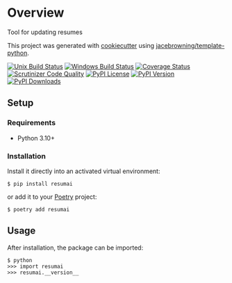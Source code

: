 # Overview

Tool for updating resumes

This project was generated with [cookiecutter](https://github.com/audreyr/cookiecutter) using [jacebrowning/template-python](https://github.com/jacebrowning/template-python).

[![Unix Build Status](https://img.shields.io/github/actions/workflow/status/oatish/resumai/main.yml?branch=main&label=linux)](https://github.com/oatish/resumai/actions)
[![Windows Build Status](https://img.shields.io/appveyor/ci/oatish/resumai.svg?label=windows)](https://ci.appveyor.com/project/oatish/resumai)
[![Coverage Status](https://img.shields.io/codecov/c/gh/oatish/resumai)](https://codecov.io/gh/oatish/resumai)
[![Scrutinizer Code Quality](https://img.shields.io/scrutinizer/g/oatish/resumai.svg)](https://scrutinizer-ci.com/g/oatish/resumai)
[![PyPI License](https://img.shields.io/pypi/l/resumai.svg)](https://pypi.org/project/resumai)
[![PyPI Version](https://img.shields.io/pypi/v/resumai.svg)](https://pypi.org/project/resumai)
[![PyPI Downloads](https://img.shields.io/pypi/dm/resumai.svg?color=orange)](https://pypistats.org/packages/resumai)

## Setup

### Requirements

* Python 3.10+

### Installation

Install it directly into an activated virtual environment:

```text
$ pip install resumai
```

or add it to your [Poetry](https://poetry.eustace.io/) project:

```text
$ poetry add resumai
```

## Usage

After installation, the package can be imported:

```text
$ python
>>> import resumai
>>> resumai.__version__
```
